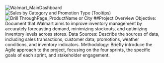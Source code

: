 ![Walmart_MainDashboard](https://github.com/user-attachments/assets/7d01d1a0-e79e-46af-b733-ce3fd6ef7b24)
![Sales by Category and Promotion Type (Tooltips)](https://github.com/user-attachments/assets/6b8438ef-099f-4d8a-836f-8418c80ba515)
![Drill ThroughPage_ProductName or City](https://github.com/user-attachments/assets/25278adb-431c-41d3-9321-f712e8daec58)
 ##Project Overview
Objective: Document that Walmart aims to improve inventory management by accurately forecasting demand, minimizing stockouts, and optimizing inventory levels across stores.
Data Sources: Describe the sources of data, including sales transactions, customer data, promotions, weather conditions, and inventory indicators.
Methodology: Briefly introduce the Agile approach to the project, focusing on the four sprints, the specific goals of each sprint, and stakeholder engagement.
